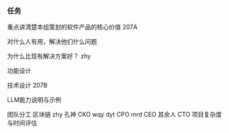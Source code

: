 ### 任务
重点讲清楚本组策划的软件产品的核心价值 207A

对什么人有用，解决他们什么问题 

为什么比现有解决方案好？ zhy

功能设计 

技术设计 207B

LLM能力说明与示例

团队分工 区块链
zhy 孔神 CKO
wqy dyt CPO
mrd CEO
其余人 CTO
项目复杂度与时间评估

